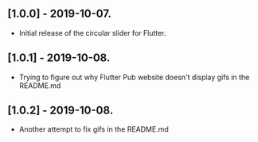 ## [1.0.0] - 2019-10-07.

* Initial release of the circular slider for Flutter.

## [1.0.1] - 2019-10-08.

* Trying to figure out why Flutter Pub website doesn't display gifs in the README.md

## [1.0.2] - 2019-10-08.

* Another attempt to fix gifs in the README.md
